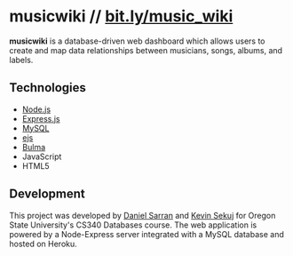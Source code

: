 # musicwiki // [bit.ly/music_wiki](https://bit.ly/music_wiki)

<b>musicwiki</b> is a database-driven web dashboard which allows users to create and map data relationships
between musicians, songs, albums, and labels.

## Technologies

- [Node.js](https://nodejs.org/en/) 
- [Express.js](https://expressjs.com/) 
- [MySQL](https://www.mysql.com//)
- [ejs](https://ejs.co/)
- [Bulma](https://bulma.io/)
- JavaScript
- HTML5

## Development

This project was developed by [Daniel Sarran](https://github.com/daniel-sarran) and [Kevin Sekuj](https://github.com/kevinsekuj) for
Oregon State University's CS340 Databases course. The web application is powered by a Node-Express server integrated with a MySQL database
and hosted on Heroku.
